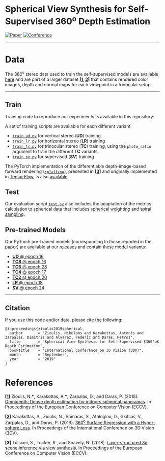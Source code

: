 # Spherical View Synthesis for Self-Supervised 360<sup><b>o</b></sup> Depth Estimation

[![Paper](http://img.shields.io/badge/paper-arxiv.1909.08112-critical.svg?style=plastic)](https://arxiv.org/pdf/1909.08112.pdf)
[![Conference](http://img.shields.io/badge/3DV-2019-blue.svg?style=plastic)](http://3dv19.gel.ulaval.ca/)
___

# Data
The 360<sup>o</sup> stereo data used to train the self-supervised models are available [here](https://vcl3d.github.io/3D60/) and are part of a larger dataset __\[[1](#OmniDepth), [2](#HyperSphere)\]__ that contains rendered color images, depth and normal maps for each viewpoint in a trinocular setup.

___

## Train
Training code to reproduce our experiments is available in this repository:

A set of training scripts are available for each different variant:

* [`train_ud.py`](./train_ud.py) for vertical stereo (__UD__) training
* [`train_lr.py`](./train_lr.py) for horizontal stereo (__LR__) training
* [`train_tc.py`](./train_tc.py) for trinocular stereo (__TC__) training, using the `photo_ratio` argument to train the different __TC__ variants.
* [`train_sv.py`](./train_sv.py) for supervised (__SV__) training

The PyTorch implementation of the differentiable depth-image-based forward rendering ([_`splatting`_](./supervision/splatting.py#L9)), presented in __\[[3](#LSI)\]__ and originally implemented in [TensorFlow](https://github.com/google/layered-scene-inference), is also [available](./supervision/splatting.py#L73).

## Test

Our evaluation script [`test.py`](./test.py) also includes the adaptation of the metrics calculation to spherical data that includes [spherical weighting](./spherical/weights.py#L8) and [spiral sampling](./test.py#L92).

## Pre-trained Models
Our PyTorch pre-trained models (corresponding to those reported in the paper) are available at our [releases](https://github.com/VCL3D/SphericalViewSynthesis/releases) and contain these model variants:

* [__UD__ @ epoch 16](https://github.com/VCL3D/SphericalViewSynthesis/releases/download/UD/ud.pt)
* [__TC8__ @ epoch 16](https://github.com/VCL3D/SphericalViewSynthesis/releases/download/TC8/tc8.pt)
* [__TC6__ @ epoch 28](https://github.com/VCL3D/SphericalViewSynthesis/releases/download/TC6/tc6.pt)
* [__TC4__ @ epoch 17](https://github.com/VCL3D/SphericalViewSynthesis/releases/download/TC4/tc4.pt)
* [__TC2__ @ epoch 20](https://github.com/VCL3D/SphericalViewSynthesis/releases/download/TC2/tc2.pt)
* [__LR__ @ epoch 18](https://github.com/VCL3D/SphericalViewSynthesis/releases/download/LR/lr.pt)
* [__SV__ @ epoch 24](https://github.com/VCL3D/SphericalViewSynthesis/releases/download/SV/sv.pt)

___

## Citation
If you use this code and/or data, please cite the following:
```
@inproceedings{zioulis2019spherical,
  author       = "Zioulis, Nikolaos and Karakottas, Antonis and Zarpalas, Dimitris and Alvarez, Federic and Daras, Petros",
  title        = "Spherical View Synthesis for Self-Supervised $360^o$ Depth Estimation",
  booktitle    = "International Conference on 3D Vision (3DV)",
  month        = "September",
  year         = "2019"
}
```


# References
<a name="OmniDepth"/>__\[[1](https://vcl.iti.gr/360-dataset)\]__ Zioulis, N.__\*__, Karakottas, A.__\*__, Zarpalas, D., and Daras, P. (2018). [Omnidepth: Dense depth estimation for indoors spherical panoramas](https://arxiv.org/pdf/1807.09620.pdf). In Proceedings of the European Conference on Computer Vision (ECCV).

<a name="HyperSphere"/>__\[[2](https://vcl3d.github.io/HyperSphereSurfaceRegression/)\]__ Karakottas, A., Zioulis, N., Samaras, S., Ataloglou, D., Gkitsas, V., Zarpalas, D., and Daras, P. (2019). [360<sup>o</sup> Surface Regression with a Hyper-sphere Loss](https://arxiv.org/pdf/1909.07043.pdf). In Proceedings of the International Conference on 3D Vision (3DV).

<a name="LSI"/>__[3]__ Tulsiani, S., Tucker, R., and Snavely, N. (2018). [Layer-structured 3d scene inference via view synthesis](https://arxiv.org/pdf/1807.10264.pdf). In Proceedings of the European Conference on Computer Vision (ECCV).
